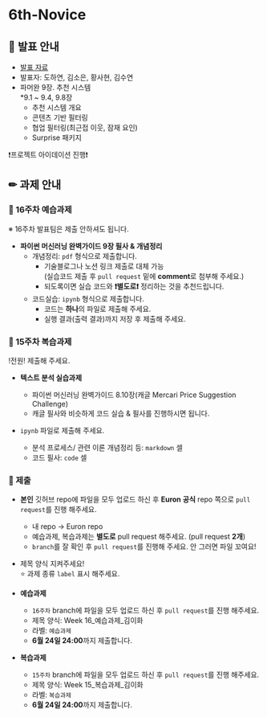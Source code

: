 # 6th-Novice

## 📢 발표 안내
- [발표 자료]()
- 발표자: 도하연, 김소은, 황사현, 김수연
- 파머완 9장. 추천 시스템  
  *9.1 ~ 9.4, 9.8장
  - 추천 시스템 개요
  - 콘텐츠 기반 필터링
  - 협업 필터링(최근접 이웃, 잠재 요인)
  - Surprise 패키지
  
❗프로젝트 아이데이션 진행❗

## ✏ 과제 안내
### 📍 16주차 예습과제
※ 16주차 발표팀은 제출 안하셔도 됩니다.
- **파이썬 머신러닝 완벽가이드 9장 필사 & 개념정리**  
  - 개념정리: ```pdf``` 형식으로 제출합니다.
    - 기술블로그나 노션 링크 제출로 대체 가능  
      (실습코드 제출 후 ```pull request``` 밑에 **comment**로 첨부해 주세요.)
    - 되도록이면 실습 코드와 **❗별도로❗** 정리하는 것을 추천드립니다.
  - 코드실습: ```ipynb``` 형식으로 제출합니다.
    - 코드는 **하나**의 파일로 제출해 주세요.
    - 실행 결과(출력 결과)까지 저장 후 제출해 주세요.

### 📍 15주차 복습과제
!전원! 제출해 주세요.

- **텍스트 분석 실습과제**  
  - 파이썬 머신러닝 완벽가이드 8.10장(캐글 Mercari Price Suggestion Challenge)
  - 캐글 필사와 비슷하게 코드 실습 & 필사를 진행하시면 됩니다.
            
- ```ipynb``` 파일로 제출해 주세요.
  - 분석 프로세스/ 관련 이론 개념정리 등: ```markdown``` 셀
  - 코드 필사: ```code``` 셀

### 📍 제출
- **본인** 깃허브 repo에 파일을 모두 업로드 하신 후 **Euron 공식** repo 쪽으로 ```pull request```를 진행 해주세요.
  - 내 repo -> Euron repo
  - 예습과제, 복습과제는 **별도로** pull request 해주세요. (pull request **2개**)
  - ```branch```를 잘 확인 후 ```pull request```를 진행해 주세요. 안 그러면 파일 꼬여요!
- 제목 양식 지켜주세요!  
⭐ 과제 종류 ```label``` 표시 해주세요.

- **예습과제**
  - ```16주차``` branch에 파일을 모두 업로드 하신 후 ```pull request```를 진행 해주세요.
  - 제목 양식: Week 16_예습과제_김이화
  - 라벨: ```예습과제```
  - **6월 24일 24:00**까지 제출합니다.
  
- **복습과제**
  - ```15주차``` branch에 파일을 모두 업로드 하신 후 ```pull request```를 진행 해주세요.
  - 제목 양식: Week 15_복습과제_김이화
  - 라벨: ```복습과제```
  - **6월 24일 24:00**까지 제출합니다.
